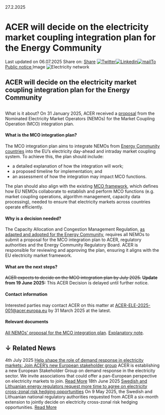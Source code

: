 27.2.2025
# ACER will decide on the electricity market coupling integration plan for the Energy Community
Last updated on 06.07.2025
Share on: [Share](https://www.addtoany.com/share#url=https%3A%2F%2Fwww.acer.europa.eu%2Fnews%2Facer-will-decide-electricity-market-coupling-integration-plan-energy-community&title=ACER%20will%20decide%20on%20the%20electricity%20market%20coupling%20integration%20plan%20for%20the%20Energy%20Community)
[![Twitter](https://www.acer.europa.eu/sites/default/files/bluesky.svg)](https://www.acer.europa.eu/#bluesky)[![Linkedin](https://www.acer.europa.eu/sites/default/files/linkedin.svg)](https://www.acer.europa.eu/#linkedin)[![mailTo](https://www.acer.europa.eu/sites/default/files/copy-url.png)](https://www.acer.europa.eu/#copy_link)
[Public notice ](https://www.acer.europa.eu/sites/default/files/documents/Media/News/Documents/Public_notice_ACER-ELE-2025-001.pdf)
Image
![Electricity network](https://www.acer.europa.eu/sites/default/files/styles/main_images_news_and_pages_little_/public/2025-02/EnC_CACM.jpg?itok=PzgFDMK1)
## ACER will decide on the electricity market coupling integration plan for the Energy Community
## 
What is it about?
On 31 January 2025, ACER received a [proposal](https://www.acer.europa.eu/sites/default/files/documents/Media/News/Documents/MCO_Integration_Plan_NEMOs_proposal_2025.pdf) from the Nominated Electricity Market Operators (NEMOs) for the Market Coupling Operation (MCO) integration plan.
#### **What is the MCO integration plan?**
The MCO integration plan aims to integrate NEMOs from [Energy Community countries](https://www.energy-community.org/aboutus/whoweare.html) into the EU’s electricity day-ahead and intraday market coupling system. To achieve this, the plan should include:
  * a detailed explanation of how the integration will work;
  * a proposed timeline for implementation; and
  * an assessment of how the integration may impact MCO functions.


The plan should also align with the existing [MCO framework](https://www.acer.europa.eu/sites/default/files/documents/en/Electricity/MARKET-CODES/CAPACITY-ALLOCATION-AND-CONGESTION-MANAGEMENT/1%20MCO%20Plan/Approved/Action%205%20-%20MCO%20Plan%20approved.PDF), which defines how EU NEMOs collaborate to establish and perform MCO functions (e.g. market coupling operations, algorithm management, capacity data processing), needed to ensure that electricity markets across countries operate efficiently.
#### **Why is a decision needed?**
The Capacity Allocation and Congestion Management Regulation, [as adapted and adopted for the Energy Community](https://www.acer.europa.eu/sites/default/files/documents/Media/News/Documents/CACM_Regulation_Energy_Community.pdf), requires all NEMOs to submit a proposal for the MCO integration plan to ACER, regulatory authorities and the Energy Community Regulatory Board.
ACER is responsible for reviewing and approving the plan, ensuring it aligns with the EU electricity market framework.
#### **What are the next steps?**
~~ACER expects to decide on the MCO integration plan by July 2025.~~ **Update from 19 June 2025:** This ACER Decision is delayed until further notice.
#### **Contact information**
Interested parties may contact ACER on this matter at ACER-ELE-2025-001@acer.europa.eu by 31 March 2025 at the latest.
#### **Relevant documents**
[All NEMOs' proposal for the MCO integration plan](https://www.acer.europa.eu/sites/default/files/documents/Media/News/Documents/MCO_Integration_Plan_NEMOs_proposal_2025.pdf).
[Explanatory note](https://www.acer.europa.eu/sites/default/files/documents/Media/News/Documents/Explanatory_note_MCO_Integration_Plan_2025.pdf).
## ↓ Related News
4th July 2025 
[Help shape the role of demand response in electricity markets: Join ACER’s new European stakeholder group](https://www.acer.europa.eu/news/help-shape-role-demand-response-electricity-markets-join-acers-new-european-stakeholder-group)
ACER is establishing a new European Stakeholder Group on demand response in the electricity sector. We invite associations that could offer a pan-European perspective on electricity markets to join. 
[Read More](https://www.acer.europa.eu/news/help-shape-role-demand-response-electricity-markets-join-acers-new-european-stakeholder-group)
18th June 2025 
[Swedish and Lithuanian energy regulators request more time to agree on electricity cross-zonal risk hedging opportunities](https://www.acer.europa.eu/news/swedish-and-lithuanian-energy-regulators-request-more-time-agree-electricity-cross-zonal-risk-hedging-opportunities)
On 9 May 2025, the Swedish and Lithuanian national regulatory authorities requested from ACER a six-month extension to jointly decide on electricity cross-zonal risk hedging opportunities. 
[Read More](https://www.acer.europa.eu/news/swedish-and-lithuanian-energy-regulators-request-more-time-agree-electricity-cross-zonal-risk-hedging-opportunities)
[](https://www.acer.europa.eu/news/acer-will-decide-electricity-market-coupling-integration-plan-energy-community)
